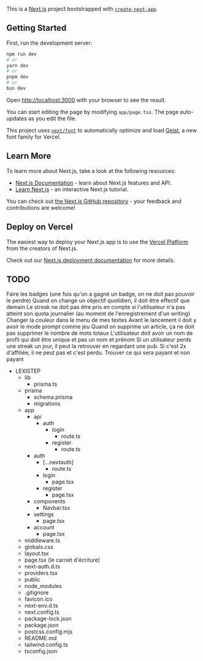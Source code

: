 This is a [Next.js](https://nextjs.org) project bootstrapped with [`create-next-app`](https://nextjs.org/docs/app/api-reference/cli/create-next-app).

## Getting Started

First, run the development server:

```bash
npm run dev
# or
yarn dev
# or
pnpm dev
# or
bun dev
```

Open [http://localhost:3000](http://localhost:3000) with your browser to see the result.

You can start editing the page by modifying `app/page.tsx`. The page auto-updates as you edit the file.

This project uses [`next/font`](https://nextjs.org/docs/app/building-your-application/optimizing/fonts) to automatically optimize and load [Geist](https://vercel.com/font), a new font family for Vercel.

## Learn More

To learn more about Next.js, take a look at the following resources:

- [Next.js Documentation](https://nextjs.org/docs) - learn about Next.js features and API.
- [Learn Next.js](https://nextjs.org/learn) - an interactive Next.js tutorial.

You can check out [the Next.js GitHub repository](https://github.com/vercel/next.js) - your feedback and contributions are welcome!

## Deploy on Vercel

The easiest way to deploy your Next.js app is to use the [Vercel Platform](https://vercel.com/new?utm_medium=default-template&filter=next.js&utm_source=create-next-app&utm_campaign=create-next-app-readme) from the creators of Next.js.

Check out our [Next.js deployment documentation](https://nextjs.org/docs/app/building-your-application/deploying) for more details.

## TODO 


Faire les badges (une fois qu'on a gagné un badge, on ne doit pas pouvoir le perdre)
Quand on change un objectif quotidien, il doit être effectif que demain
Le streak ne doit pas être pris en compte si l'utilisateur n'a pas atteint son quota journalier (au moment de l'enregistrement d'un writing)
Changer la couleur dans le menu de mes textes
Avant le lancement il doit y avoir le mode prompt comme jeu
Quand on supprime un article, ça ne doit pas supprimer le nombre de mots totaux
L'utilisateur doit avoir un nom de profil qui doit être unique et pas un nom et prénom
Si un utilisateur perds une streak un jour, il peut la retrouver en regardant une pub. Si c'est 2x d'affiliée, il ne peut pas et c'est perdu. 
Trouver ce qui sera payant et non payant

- LEXISTEP
  - lib
    - prisma.ts
  - prisma
    - schema.prisma
    - migrations
  - app
    - api
      - auth
        - login
          - route.ts
        - register
          - route.ts
    - auth
      - [...nextauth]
        - route.ts
      - login
        - page.tsx
      - register
        - page.tsx
    - components
      - Navbar.tsx
    - settings
      - page.tsx
    - account
      - page.tsx
  - middleware.ts
  - globals.css
  - layout.tsx
  - page.tsx (le carnet d'écriture)
  - next-auth.d.ts
  - providers.tsx
  - public
  - node_modules
  - .gitignore
  - favicon.ico
  - next-env.d.ts
  - next.config.ts
  - package-lock.json
  - package.json
  - postcss.config.mjs
  - README.md
  - tailwind.config.ts
  - tsconfig.json
